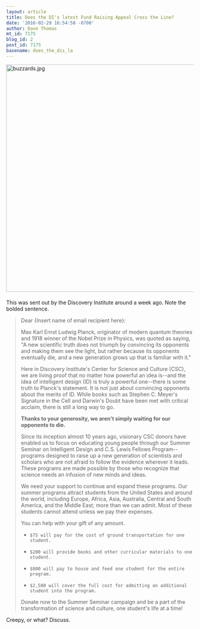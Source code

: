 ```yaml
---
layout: article
title: Does the DI's latest Fund Raising Appeal Cross the Line?
date: '2016-02-29 16:54:58 -0700'
author: Dave Thomas
mt_id: 7175
blog_id: 2
post_id: 7175
basename: does_the_dis_la
---
```

<img src="/PT/uploads/2016/buzzards.jpg" alt="buzzards.jpg" width="567" height="609" style="float: left; margin: 0 20px 20px 0;" class="mt-image-left" />

This was sent out by the Discovery Institute around a week ago. Note the bolded sentence. 

> Dear {Insert name of email recipient here}:
> 
> Max Karl Ernst Ludwig Planck, originator of modern quantum theories and 1918 winner of the Nobel Prize in Physics, was quoted as saying, "A new scientific truth does not triumph by convincing its opponents and making them see the light, but rather because its opponents eventually die, and a new generation grows up that is familiar with it."
> 
> Here in Discovery Institute's Center for Science and Culture (CSC), we are living proof that no matter how powerful an idea is--and the idea of intelligent design (ID) is truly a powerful one--there is some truth to Planck's statement. It is not just about convincing opponents about the merits of ID. While books such as Stephen C. Meyer's Signature in the Cell and Darwin's Doubt have been met with critical acclaim, there is still a long way to go.
> 
> **Thanks to your generosity, we aren't simply waiting for our opponents to die.**
> 
> Since its inception almost 10 years ago, visionary CSC donors have enabled us to focus on educating young people through our Summer Seminar on Intelligent Design and C.S. Lewis Fellows Program-- programs designed to raise up a new generation of scientists and scholars who are not afraid to follow the evidence wherever it leads. These programs are made possible by those who recognize that science needs an infusion of new minds and ideas.
> 
> We need your support to continue and expand these programs.  Our summer programs attract students from the United States and around the world, including Europe, Africa, Asia, Australia, Central and South America, and the Middle East; more than we can admit. Most of these students cannot attend unless we pay their expenses.
> 
> You can help with your gift of any amount.
> 
> 
> *     $75 will pay for the cost of ground transportation for one student.
> *     $200 will provide books and other curricular materials to one student.
> *     $800 will pay to house and feed one student for the entire program.
> *     $2,500 will cover the full cost for admitting an additional student into the program.
> 
> 
> Donate now to the Summer Seminar campaign and be a part of the transformation of science and culture, one student's life at a time!

Creepy, or what? Discuss.
